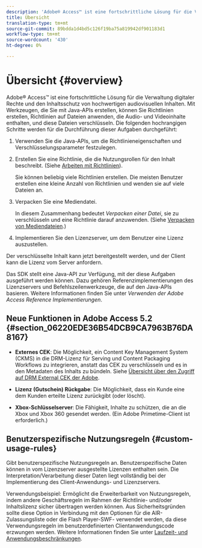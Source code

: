 ```yaml
---
description: 'Adobe® Access™ ist eine fortschrittliche Lösung für die Verwaltung digitaler Rechte und den Inhaltsschutz von hochwertigen audiovisuellen Inhalten. Mit Werkzeugen, die Sie mit Java-APIs erstellen, können Sie Richtlinien erstellen, Richtlinien auf Dateien anwenden, die Audio- und Videoinhalte enthalten, und diese Dateien verschlüsseln. Die Schritte auf hoher Ebene zur Durchführung dieser Aufgaben sind wie folgt: '
title: Übersicht
translation-type: tm+mt
source-git-commit: 89bdda1d4bd5c126f19ba75a819942df901183d1
workflow-type: tm+mt
source-wordcount: '430'
ht-degree: 0%

---
```



# Übersicht {#overview}

Adobe® Access™ ist eine fortschrittliche Lösung für die Verwaltung digitaler Rechte und den Inhaltsschutz von hochwertigen audiovisuellen Inhalten. Mit Werkzeugen, die Sie mit Java-APIs erstellen, können Sie Richtlinien erstellen, Richtlinien auf Dateien anwenden, die Audio- und Videoinhalte enthalten, und diese Dateien verschlüsseln. Die folgenden hochrangigen Schritte werden für die Durchführung dieser Aufgaben durchgeführt:

1. Verwenden Sie die Java-APIs, um die Richtlinieneigenschaften und Verschlüsselungsparameter festzulegen.
1. Erstellen Sie eine Richtlinie, die die Nutzungsrollen für den Inhalt beschreibt. (Siehe [Arbeiten mit Richtlinien](../../aaxs-protecting-content/content-working-with-policies/content-working-with-policies-overview.md)).

   Sie können beliebig viele Richtlinien erstellen. Die meisten Benutzer erstellen eine kleine Anzahl von Richtlinien und wenden sie auf viele Dateien an.

1. Verpacken Sie eine Mediendatei.

   In diesem Zusammenhang bedeutet *Verpacken einer Datei*, sie zu verschlüsseln und eine Richtlinie darauf anzuwenden. (Siehe [Verpacken von Mediendateien](../../aaxs-protecting-content/content-packaging-media-files/content-packaging-media-files-overview.md).)

1. Implementieren Sie den Lizenzserver, um dem Benutzer eine Lizenz auszustellen.

Der verschlüsselte Inhalt kann jetzt bereitgestellt werden, und der Client kann die Lizenz vom Server anfordern.

Das SDK stellt eine Java-API zur Verfügung, mit der diese Aufgaben ausgeführt werden können. Dazu gehören Referenzimplementierungen des Lizenzservers und Befehlszeilenwerkzeuge, die auf den Java-APIs basieren. Weitere Informationen finden Sie unter *Verwenden der Adobe Access Reference Implementierungen*.

## Neue Funktionen in Adobe Access 5.2 {#section_06220EDE36B54DCB9CA7963B76DA8167}

* **Externes CEK**: Die Möglichkeit, ein Content Key Management System (CKMS) in die DRM-Lizenz für Serving und Content Packaging Workflows zu integrieren, anstatt das CEK zu verschlüsseln und es in den Metadaten des Inhalts zu bündeln. Siehe [Übersicht über den Zugriff auf DRM External CEK der Adobe](../../aaxs-drm-xkey-mgmt/aaxs-drm-using-external-cek-overview.md).

* **Lizenz (Gutschein) Rückgabe**: Die Möglichkeit, dass ein Kunde eine dem Kunden erteilte Lizenz zurückgibt (oder löscht).
* **Xbox-Schlüsselserver**: Die Fähigkeit, Inhalte zu schützen, die an die Xbox und Xbox 360 gesendet werden. (Ein Adobe Primetime-Client ist erforderlich.)

## Benutzerspezifische Nutzungsregeln {#custom-usage-rules}

Gibt benutzerspezifische Nutzungsregeln an. Benutzerspezifische Daten können in vom Lizenzserver ausgestellte Lizenzen enthalten sein. Die Interpretation/Verarbeitung dieser Daten liegt vollständig bei der Implementierung des Client-Anwendungs- und Lizenzservers.

Verwendungsbeispiel: Ermöglicht die Erweiterbarkeit von Nutzungsregeln, indem andere Geschäftsregeln im Rahmen der Richtlinie- und/oder Inhaltslizenz sicher übertragen werden können. Aus Sicherheitsgründen sollte diese Option in Verbindung mit den Optionen für die AIR-Zulassungsliste oder die Flash Player-SWF- verwendet werden, da diese Verwendungsregeln im benutzerdefinierten Clientanwendungscode erzwungen werden. Weitere Informationen finden Sie unter [Laufzeit- und Anwendungsbeschränkungen](../../aaxs-protecting-content/content-introduction/content-usage-rules/content-runtime-application-restrictions/content-allowlist-air.md).

